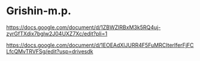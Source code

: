 # Grishin-m.p.
https://docs.google.com/document/d/1ZBWZIRBxM3k5RQ4uj-zyrGfTXdix7bglw2J04UXZ7Xc/edit?pli=1

https://docs.google.com/document/d/1EOEAdXlJURR4F5FuMRCIterlferFjFCLfcQMvTRVFSg/edit?usp=drivesdk
